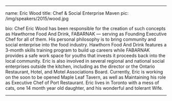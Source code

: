 ---

name: Eric Wood
title: Chef & Social Enterprise Maven
pic: /img/speakers/2015/wood.jpg

bio: Chef Eric Wood has been responsible for the creation of such concepts as Hawthorne Food And Drink, FABARNAK — serving as Founding Executive Chef for all of them. His personal philosophy is to bring community and social enterprise into the food industry. Hawthorn Food And Drink features a 3-month skills training program to build up careers while FABARNAK provides a safe work space for youths that invests it proceeds back into the local community. Eric is also involved in several regional and national social enterprises outside the kitchen, including as the director or the Ontario Restaurant, Hotel, and Motel Associations Board. Currently, Eric is working on the soon to be opened Maple Leaf Tavern, as well as Maintaining his role as Executive Chef of Port Restaurant. Eric lives in Toronto with a mess of cats, one 14 month year old daughter, and his wonderful and tolerant Wife.

---